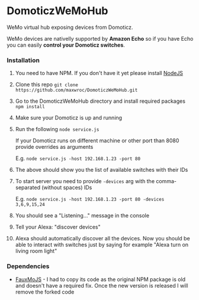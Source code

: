 # DomoticzWeMoHub
WeMo virtual hub exposing devices from Domoticz.

WeMo devices are nativelly supported by **Amazon Echo** so if you have Echo you can easily **control your Domoticz switches**.

### Installation
1. You need to have NPM. If you don't have it yet please install [NodeJS](https://nodejs.org)
2. Clone this repo `git clone https://github.com/maxwroc/DomoticzWeMoHub.git`
3. Go to the DomoticzWeMoHub directory and install required packages `npm install`
4. Make sure your Domoticz is up and running
5. Run the following `node service.js`

    If your Domoticz runs on different machine or other port than 8080 provide overrides as arguments
    
    E.g. `node service.js -host 192.168.1.23 -port 80`
6. The above should show you the list of available switches with their IDs
7. To start server you need to provide `-devices` arg with the comma-separated (without spaces) IDs

    E.g. `node service.js -host 192.168.1.23 -port 80 -devices 3,6,9,15,24`
8. You should see a "Listening..." message in the console
9. Tell your Alexa: "discover devices"
10. Alexa should automatically discover all the devices. Now you should be able to interact with switches just by saying for example "Alexa turn on living room light"

### Dependencies
* [FauxMoJS](https://www.npmjs.com/package/fauxmojs) - I had to copy its code as the original NPM package is old and doesn't have a required fix. Once the new version is released I will remove the forked code
